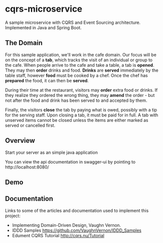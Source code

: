 # cqrs-microservice

A sample microservice with CQRS and Event Sourcing architecture. Implemented in Java and Spring Boot.

## The Domain
For this sample application, we'll work in the cafe domain. Our focus will be on the concept of a **tab**, which tracks 
the visit of an individual or group to the cafe. When people arrive to the cafe and take a table, a tab is **opened**. 
They may then **order** drinks and food. **Drinks** are **served** immediately by the table staff, however **food** 
must be cooked by a chef. Once the chef has **prepared** the food, it can then be **served**.

During their time at the restaurant, visitors may **order** extra food or drinks. If they realize they ordered the wrong 
thing, they may **amend** the order - but not after the food and drink has been served to and accepted by them.

Finally, the visitors **close** the tab by paying what is owed, possibly with a tip for the serving staff. Upon closing 
a tab, it must be paid for in full. A tab with unserved items cannot be closed unless the items are either marked as 
served or cancelled first.

## Overview  
Start your server as an simple java application  

You can view the api documentation in swagger-ui by pointing to  
http://localhost:8080/  

## Demo

## Documentation
Links to some of the articles and documentation used to implement this project:

- Implementing Domain-Driven Design, Vaughn Vernon.
- IDDD Samples https://github.com/VaughnVernon/IDDD_Samples
- Edument CQRS Tutorial http://cqrs.nu/Tutorial

